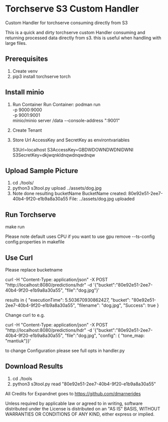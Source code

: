# Torchserve S3 Custom Handler
Custom Handler for torchserve consuming directly from S3 

This is a quick and dirty torchserve custom Handler consuming and returning processed data directly from s3. this is useful when handling with large files.



## Prerequisites 

1) Create venv
2) pip3 install torchserve torch 

## Install minio 

1) Run Container
Run Container: podman run \
  -p 9000:9000 \
  -p 9001:9001 \
  minio/minio server /data --console-address ":9001"

2) Create Tenant 
3) Store Url AccessKey and SecretKey as environtvariables

    S3Url=localhost
    S3AccessKey=GBDWDOWNDWDNIDWNI
    S3SecretKey=dkjwqnkldnqwdnqwdnqw


## Upload Sample Picture
1) cd ./tools/
2) python3 s3tool.py upload ../assets/dog.jpg
3) Note done resulting bucketName 
BucketName created: 80e92e51-2ee7-40b4-9f20-e1b9a8a30a55
File: ../assets/dog.jpg uploaded

## Run Torchserve

make run

Please note default uses CPU if you want to use gpu remove --ts-config config.properties in makefile

## Use Curl 
Please replace bucketname 

curl -H "Content-Type: application/json" -X POST "http://localhost:8080/predictions/hdr" -d '{"bucket":"80e92e51-2ee7-40b4-9f20-e1b9a8a30a55", "file":"dog.jpg"}'

results in 
{
  "executionTime": 5.503670930862427,
  "bucket": "80e92e51-2ee7-40b4-9f20-e1b9a8a30a55",
  "filename": "dog.jpg",
  "Success": true
}

Change curl to e.g. 

curl -H "Content-Type: application/json" -X POST "http://localhost:8080/predictions/hdr" -d '{"bucket":"80e92e51-2ee7-40b4-9f20-e1b9a8a30a55", "file":"dog.jpg", "config": { "tone_map: "mantiuk"}}'

to change Configuration please see full opts in handler.py


## Download Results 
1) cd ./tools
2) python3 s3tool.py read  "80e92e51-2ee7-40b4-9f20-e1b9a8a30a55"


All Credits for Expandnet goes to https://github.com/dmarnerides

Unless required by applicable law or agreed to in writing, software distributed under the License is distributed on an "AS IS" BASIS, WITHOUT WARRANTIES OR CONDITIONS OF ANY KIND, either express or implied.